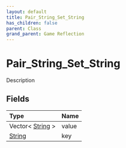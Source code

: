 ```yaml
---
layout: default
title: Pair_String_Set_String
has_children: false
parent: Class
grand_parent: Game Reflection
---
```

# Pair_String_Set_String
Description 

## Fields

| Type | Name |
|:-------------|:--------------|
| Vector< [String](/docs/game-reflection/components/string) > | value |
| [String](/docs/game-reflection/components/string) | key |

